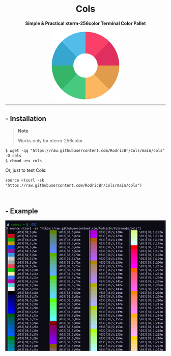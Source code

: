 <h1 align="center">Cols</h2>

<h4 align="center"><strong>Simple & Practical xterm-256color Terminal Color Pallet</strong></h4>

<p align="center">
  <img border="0" src="./color-pallet.png" alt="Color Pallet">
</p>

<hr>

## - Installation <br>
> **Note**
>
> Works only for xterm-256color.
```console
$ wget -qq "https://raw.githubusercontent.com/RodricBr/Cols/main/cols" -O cols
$ chmod u+x cols
```

Or, just to test Cols:
```console
source <(curl -sk "https://raw.githubusercontent.com/RodricBr/Cols/main/cols")
```

<br>

## - Example <br>
<p align="center">
  <kbd>
    <img border="0" src="./cols.png" alt="Cols Example">
  </kbd>
</p>

<br>
